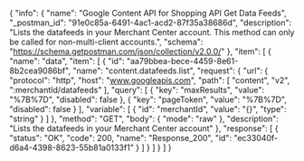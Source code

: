 {
  "info": {
    "name": "Google Content API for Shopping API Get Data Feeds",
    "_postman_id": "91e0c85a-6491-4ac1-acd2-87f35a38686d",
    "description": "Lists the datafeeds in your Merchant Center account. This method can only be called for non-multi-client accounts.",
    "schema": "https://schema.getpostman.com/json/collection/v2.0.0/"
  },
  "item": [
    {
      "name": "data",
      "item": [
        {
          "id": "aa79bbea-bece-4459-8e61-8b2cea9086bf",
          "name": "content.datafeeds.list",
          "request": {
            "url": {
              "protocol": "http",
              "host": "www.googleapis.com",
              "path": [
                "content",
                "v2",
                ":merchantId/datafeeds"
              ],
              "query": [
                {
                  "key": "maxResults",
                  "value": "%7B%7D",
                  "disabled": false
                },
                {
                  "key": "pageToken",
                  "value": "%7B%7D",
                  "disabled": false
                }
              ],
              "variable": [
                {
                  "id": "merchantId",
                  "value": "{}",
                  "type": "string"
                }
              ]
            },
            "method": "GET",
            "body": {
              "mode": "raw"
            },
            "description": "Lists the datafeeds in your Merchant Center account"
          },
          "response": [
            {
              "status": "OK",
              "code": 200,
              "name": "Response_200",
              "id": "ec33040f-d6a4-4398-8623-55b81a0133f1"
            }
          ]
        }
      ]
    }
  ]
}